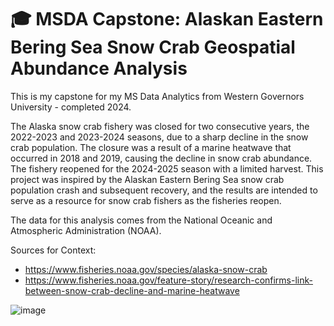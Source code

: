 # 🎓 MSDA Capstone: Alaskan Eastern Bering Sea Snow Crab Geospatial Abundance Analysis

This is my capstone for my MS Data Analytics from Western Governors University - completed 2024.

The Alaska snow crab fishery was closed for two consecutive years, the 2022-2023 and 2023-2024 seasons, due to a sharp decline in the snow crab population. The closure was a result of a marine heatwave that occurred in 2018 and 2019, causing the decline in snow crab abundance. The fishery reopened for the 2024-2025 season with a limited harvest. This project was inspired by the Alaskan Eastern Bering Sea snow crab population crash and subsequent recovery, and the results are intended to serve as a resource for snow crab fishers as the fisheries reopen.

The data for this analysis comes from the National Oceanic and Atmospheric Administration (NOAA).

Sources for Context:
- https://www.fisheries.noaa.gov/species/alaska-snow-crab
- https://www.fisheries.noaa.gov/feature-story/research-confirms-link-between-snow-crab-decline-and-marine-heatwave

![image](https://github.com/user-attachments/assets/8ee4fcf4-6384-41dd-9fa1-34f5cbd7a339)
